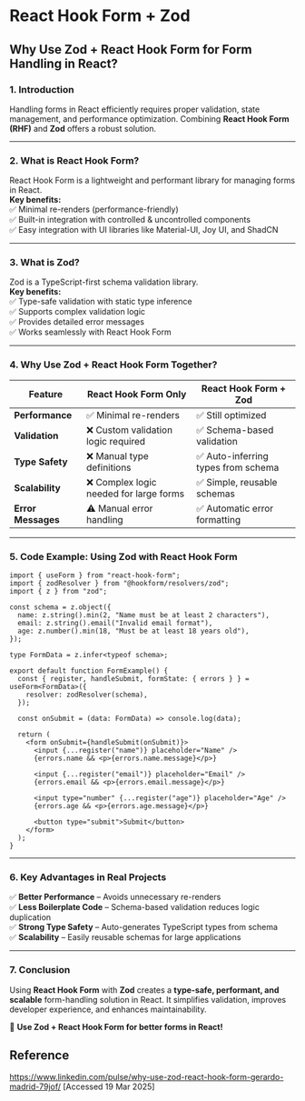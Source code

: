 # React Hook Form + Zod

## **Why Use Zod + React Hook Form for Form Handling in React?**

### **1. Introduction**  
Handling forms in React efficiently requires proper validation, state management, and performance optimization. Combining **React Hook Form (RHF)** and **Zod** offers a robust solution.

---

### **2. What is React Hook Form?**  
React Hook Form is a lightweight and performant library for managing forms in React.  
**Key benefits:**  
✅ Minimal re-renders (performance-friendly)  
✅ Built-in integration with controlled & uncontrolled components  
✅ Easy integration with UI libraries like Material-UI, Joy UI, and ShadCN  

---

### **3. What is Zod?**  
Zod is a TypeScript-first schema validation library.  
**Key benefits:**  
✅ Type-safe validation with static type inference  
✅ Supports complex validation logic  
✅ Provides detailed error messages  
✅ Works seamlessly with React Hook Form  

---

### **4. Why Use Zod + React Hook Form Together?**  

| Feature            | React Hook Form Only | React Hook Form + Zod |
|--------------------|---------------------|-----------------------|
| **Performance**    | ✅ Minimal re-renders | ✅ Still optimized |
| **Validation**     | ❌ Custom validation logic required | ✅ Schema-based validation |
| **Type Safety**    | ❌ Manual type definitions | ✅ Auto-inferring types from schema |
| **Scalability**    | ❌ Complex logic needed for large forms | ✅ Simple, reusable schemas |
| **Error Messages** | ⚠️ Manual error handling | ✅ Automatic error formatting |

---

### **5. Code Example: Using Zod with React Hook Form**  
```tsx
import { useForm } from "react-hook-form";
import { zodResolver } from "@hookform/resolvers/zod";
import { z } from "zod";

const schema = z.object({
  name: z.string().min(2, "Name must be at least 2 characters"),
  email: z.string().email("Invalid email format"),
  age: z.number().min(18, "Must be at least 18 years old"),
});

type FormData = z.infer<typeof schema>;

export default function FormExample() {
  const { register, handleSubmit, formState: { errors } } = useForm<FormData>({
    resolver: zodResolver(schema),
  });

  const onSubmit = (data: FormData) => console.log(data);

  return (
    <form onSubmit={handleSubmit(onSubmit)}>
      <input {...register("name")} placeholder="Name" />
      {errors.name && <p>{errors.name.message}</p>}

      <input {...register("email")} placeholder="Email" />
      {errors.email && <p>{errors.email.message}</p>}

      <input type="number" {...register("age")} placeholder="Age" />
      {errors.age && <p>{errors.age.message}</p>}

      <button type="submit">Submit</button>
    </form>
  );
}
```

---

### **6. Key Advantages in Real Projects**
✅ **Better Performance** – Avoids unnecessary re-renders  
✅ **Less Boilerplate Code** – Schema-based validation reduces logic duplication  
✅ **Strong Type Safety** – Auto-generates TypeScript types from schema  
✅ **Scalability** – Easily reusable schemas for large applications  

---

### **7. Conclusion**
Using **React Hook Form** with **Zod** creates a **type-safe, performant, and scalable** form-handling solution in React. It simplifies validation, improves developer experience, and enhances maintainability.

🚀 **Use Zod + React Hook Form for better forms in React!**  

## Reference

https://www.linkedin.com/pulse/why-use-zod-react-hook-form-gerardo-madrid-79jof/ [Accessed 19 Mar 2025]